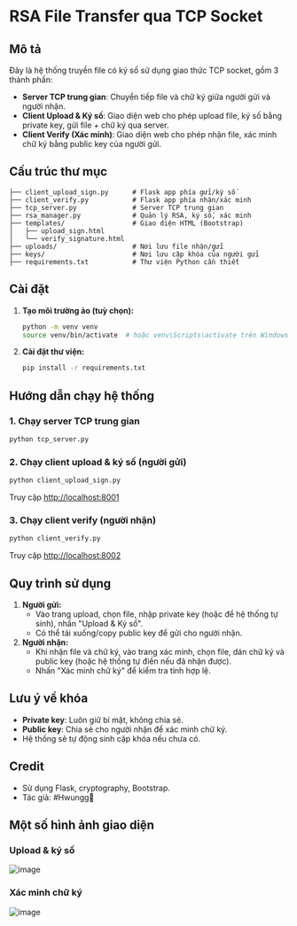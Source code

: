 # RSA File Transfer qua TCP Socket

## Mô tả
Đây là hệ thống truyền file có ký số sử dụng giao thức TCP socket, gồm 3 thành phần:
- **Server TCP trung gian**: Chuyển tiếp file và chữ ký giữa người gửi và người nhận.
- **Client Upload & Ký số**: Giao diện web cho phép upload file, ký số bằng private key, gửi file + chữ ký qua server.
- **Client Verify (Xác minh)**: Giao diện web cho phép nhận file, xác minh chữ ký bằng public key của người gửi.

## Cấu trúc thư mục
```
├── client_upload_sign.py      # Flask app phía gửi/ký số
├── client_verify.py           # Flask app phía nhận/xác minh
├── tcp_server.py              # Server TCP trung gian
├── rsa_manager.py             # Quản lý RSA, ký số, xác minh
├── templates/                 # Giao diện HTML (Bootstrap)
│   ├── upload_sign.html
│   └── verify_signature.html
├── uploads/                   # Nơi lưu file nhận/gửi
├── keys/                      # Nơi lưu cặp khóa của người gửi
├── requirements.txt           # Thư viện Python cần thiết
```

## Cài đặt
1. **Tạo môi trường ảo (tuỳ chọn):**
   ```bash
   python -m venv venv
   source venv/bin/activate  # hoặc venv\Scripts\activate trên Windows
   ```
2. **Cài đặt thư viện:**
   ```bash
   pip install -r requirements.txt
   ```

## Hướng dẫn chạy hệ thống
### 1. Chạy server TCP trung gian
```bash
python tcp_server.py
```

### 2. Chạy client upload & ký số (người gửi)
```bash
python client_upload_sign.py
```
Truy cập [http://localhost:8001](http://localhost:8001)

### 3. Chạy client verify (người nhận)
```bash
python client_verify.py
```
Truy cập [http://localhost:8002](http://localhost:8002)

## Quy trình sử dụng
1. **Người gửi:**
   - Vào trang upload, chọn file, nhập private key (hoặc để hệ thống tự sinh), nhấn "Upload & Ký số".
   - Có thể tải xuống/copy public key để gửi cho người nhận.
2. **Người nhận:**
   - Khi nhận file và chữ ký, vào trang xác minh, chọn file, dán chữ ký và public key (hoặc hệ thống tự điền nếu đã nhận được).
   - Nhấn "Xác minh chữ ký" để kiểm tra tính hợp lệ.

## Lưu ý về khóa
- **Private key**: Luôn giữ bí mật, không chia sẻ.
- **Public key**: Chia sẻ cho người nhận để xác minh chữ ký.
- Hệ thống sẽ tự động sinh cặp khóa nếu chưa có.

## Credit
- Sử dụng Flask, cryptography, Bootstrap.
- Tác giả: #Hwungg🥀

## Một số hình ảnh giao diện

### Upload & ký số
![image](https://github.com/user-attachments/assets/6d4b96d2-6b50-4515-a6ed-954014175cc4)

### Xác minh chữ ký
![image](https://github.com/user-attachments/assets/ff8dab9d-958f-492a-a7c9-8d834a64452b)


